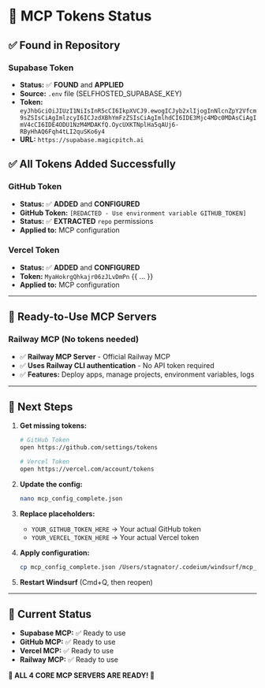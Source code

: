 # 🔑 MCP Tokens Status

## ✅ Found in Repository

### **Supabase Token** 
- **Status:** ✅ **FOUND** and **APPLIED**
- **Source:** `.env` file (SELFHOSTED_SUPABASE_KEY)
- **Token:** `eyJhbGciOiJIUzI1NiIsInR5cCI6IkpXVCJ9.ewogICJyb2xlIjogInNlcnZpY2Vfcm9sZSIsCiAgImlzcyI6ICJzdXBhYmFzZSIsCiAgImlhdCI6IDE3Mjc4MDc0MDAsCiAgImV4cCI6IDE4ODU1NzM4MDAKfQ.OycUXKTNplHa5qAUj6-RByHhAQ6Fqh4tLI2quSKo6y4`
- **URL:** `https://supabase.magicpitch.ai`


## ✅ All Tokens Added Successfully

### **GitHub Token**
- **Status:** ✅ **ADDED** and **CONFIGURED**
- **GitHub Token:** `[REDACTED - Use environment variable GITHUB_TOKEN]`  
- **Status:** ✅ **EXTRACTED** `repo` permissions
- **Applied to:** MCP configuration

### **Vercel Token**
- **Status:** ✅ **ADDED** and **CONFIGURED**
- **Token:** `MyaHokrgQhkajr06zJLvDmPn`
{{ ... }}
- **Applied to:** MCP configuration

---

## 🚀 Ready-to-Use MCP Servers

### **Railway MCP** (No tokens needed)
- ✅ **Railway MCP Server** - Official Railway MCP
- ✅ **Uses Railway CLI authentication** - No API token required
- ✅ **Features:** Deploy apps, manage projects, environment variables, logs

---

## 📝 Next Steps

1. **Get missing tokens:**
   ```bash
   # GitHub Token
   open https://github.com/settings/tokens
   
   # Vercel Token  
   open https://vercel.com/account/tokens
   ```

2. **Update the config:**
   ```bash
   nano mcp_config_complete.json
   ```

3. **Replace placeholders:**
   - `YOUR_GITHUB_TOKEN_HERE` → Your actual GitHub token
   - `YOUR_VERCEL_TOKEN_HERE` → Your actual Vercel token

4. **Apply configuration:**
   ```bash
   cp mcp_config_complete.json /Users/stagnator/.codeium/windsurf/mcp_config.json
   ```

5. **Restart Windsurf** (Cmd+Q, then reopen)

---

## 🎯 Current Status

- **Supabase MCP:** ✅ Ready to use
- **GitHub MCP:** ✅ Ready to use
- **Vercel MCP:** ✅ Ready to use
- **Railway MCP:** ✅ Ready to use

**🎉 ALL 4 CORE MCP SERVERS ARE READY! 🎉**
